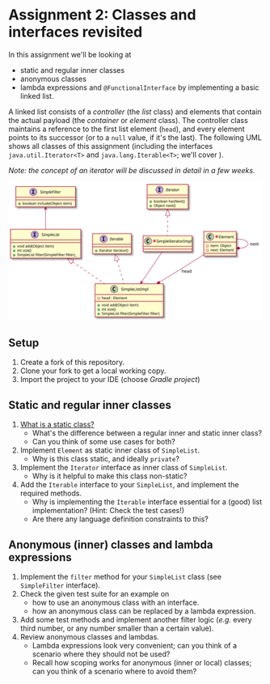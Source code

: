 # Assignment 2: Classes and interfaces revisited

In this assignment we'll be looking at 
- static and regular inner classes
- anonymous classes
- lambda expressions and `@FunctionalInterface`
by implementing a basic linked list.

A linked list consists of a _controller_ (the _list_ class) and elements that contain the actual payload (the _container_ or _element_ class).
The controller class maintains a reference to the first list element (`head`), and every element points to its successor (or to a `null` value, if it's the last).
The following UML shows all classes of this assignment (including the interfaces `java.util.Iterator<T>` and `java.lang.Iterable<T>`; we'll cover ).

_Note: the concept of an iterator will be discussed in detail in a few weeks._

![Classes](assets/class-spec.svg)


## Setup

1. Create a fork of this repository.
2. Clone your fork to get a local working copy.
3. Import the project to your IDE (choose _Gradle project_)


## Static and regular inner classes

1. [What is a static class?](http://lmgtfy.com/?q=java+static+inner+class)
	- What's the difference between a regular inner and static inner class?
	- Can you think of some use cases for both?
2. Implement `Element` as static inner class of `SimpleList`.
	- Why is this class static, and ideally `private`?
3. Implement the `Iterator` interface as inner class of `SimpleList`.
	- Why is it helpful to make this class non-static?
4. Add the `Iterable` interface to your `SimpleList`, and implement the required methods.
	- Why is implementing the `Iterable` interface essential for a (good) list implementation? (Hint: Check the test cases!)
	- Are there any language definition constraints to this?


## Anonymous (inner) classes and lambda expressions

1. Implement the `filter` method for your `SimpleList` class (see `SimpleFilter` interface).
2. Check the given test suite for an example on 
	- how to use an anonymous class with an interface.
	- how an anonymous class can be replaced by a lambda expression.
3. Add some test methods and implement another filter logic (_e.g._ every third number, or any number smaller than a certain value).
5. Review anonymous classes and lambdas.
	- Lambda expressions look very convenient; can you think of a scenario where they should not be used?
	- Recall how scoping works for anonymous (inner or local) classes; can you think of a scenario where to avoid them?
